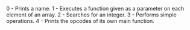 0 - Prints a name.
1 - Executes a function given as a parameter on each element of an array.
2 - Searches for an integer.
3 - Performs simple operations.
4 - Prints the opcodes of its own main function.
